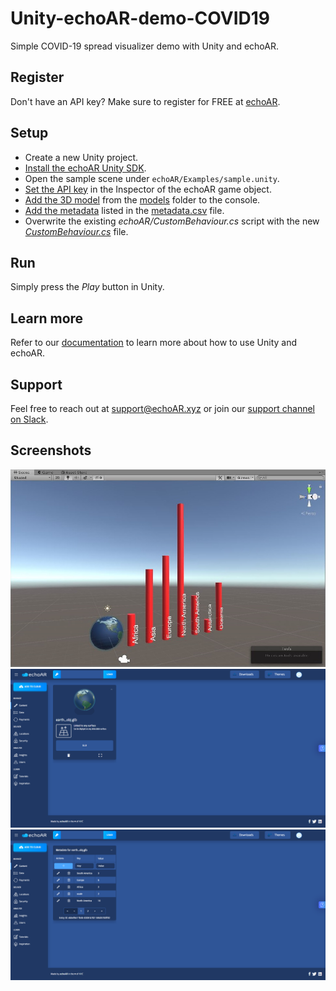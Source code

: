 # Unity-echoAR-demo-COVID19
Simple COVID-19 spread visualizer demo with Unity and echoAR.

## Register
Don't have an API key? Make sure to register for FREE at [echoAR](https://console.echoar.xyz/#/auth/register).

## Setup
* Create a new Unity project.
* [Install the echoAR Unity SDK](https://docs.echoar.xyz/unity/installation).
* Open the sample scene under `echoAR/Examples/sample.unity`.
* [Set the API key](https://docs.echoar.xyz/unity/using-the-sdk) in the Inspector of the echoAR game object.
* [Add the 3D model](https://docs.echoar.xyz/quickstart/add-a-3d-model) from the [models](https://github.com/echoARxyz/Unity-echoAR-demo-COVID19/tree/master/models) folder to the console.
* [Add the metadata](https://docs.echoar.xyz/web-console/manage-pages/data-page/how-to-add-data#adding-metadata) listed in the [metadata.csv](https://github.com/echoARxyz/Unity-echoAR-demo-COVID19/blob/master/models/metadata.csv) file.
* Overwrite the existing _echoAR/CustomBehaviour.cs_ script with the new [_CustomBehaviour.cs_](https://github.com/echoARxyz/Unity-echoAR-demo-COVID19/blob/master/CustomBehaviour.cs) file.

## Run
Simply press the _Play_ button in Unity.

## Learn more
Refer to our [documentation](https://docs.echoar.xyz/unity/) to learn more about how to use Unity and echoAR.

## Support
Feel free to reach out at [support@echoAR.xyz](mailto:support@echoAR.xyz) or join our [support channel on Slack](https://join.slack.com/t/echoar/shared_invite/enQtNTg4NjI5NjM3OTc1LWU1M2M2MTNlNTM3NGY1YTUxYmY3ZDNjNTc3YjA5M2QyNGZiOTgzMjVmZWZmZmFjNGJjYTcxZjhhNzk3YjNhNjE). 

## Screenshots
![Unity scene screenshot](/images/Unity.JPG)
![echoAR console screenshot](/images/Console%20(Card%20Front).png)
![echoAR console screenshot](/images/Console%20(Card%20Back).png)

